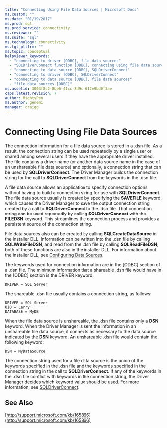 ```yaml
---
title: "Connecting Using File Data Sources | Microsoft Docs"
ms.custom: ""
ms.date: "01/19/2017"
ms.prod: sql
ms.prod_service: connectivity
ms.reviewer: ""
ms.suite: "sql"
ms.technology: connectivity
ms.tgt_pltfrm: ""
ms.topic: conceptual
helpviewer_keywords: 
  - "connecting to driver [ODBC], file data sources"
  - "SQLDriverConnect function [ODBC], connecting using file data sources"
  - "connecting to data source [ODBC], SQLDriverConnect"
  - "connecting to driver [ODBC], SQLDriverConnect"
  - "connecting to data source [ODBC], file data sources"
  - "file data sources [ODBC]"
ms.assetid: 3003f8c2-8be6-41cc-8d9c-612e9bd0f3ae
caps.latest.revision: 7
author: MightyPen
ms.author: genemi
manager: craigg
---
```

# Connecting Using File Data Sources
The connection information for a file data source is stored in a .dsn file. As a result, the connection string can be used repeatedly by a single user or shared among several users if they have the appropriate driver installed. The file contains a driver name (or another data source name in the case of an unshareable file data source) and optionally, a connection string that can be used by **SQLDriverConnect**. The Driver Manager builds the connection string for the call to **SQLDriverConnect** from the keywords in the .dsn file.  
  
 A file data source allows an application to specify connection options without having to build a connection string for use with **SQLDriverConnect**. The file data source usually is created by specifying the **SAVEFILE** keyword, which causes the Driver Manager to save the output connection string created by a call to **SQLDriverConnect** to the .dsn file. That connection string can be used repeatedly by calling **SQLDriverConnect** with the **FILEDSN** keyword. This streamlines the connection process and provides a persistent source of the connection string.  
  
 File data sources also can be created by calling **SQLCreateDataSource** in the installer DLL. Information can be written into the .dsn file by calling **SQLWriteFileDSN**, and read from the .dsn file by calling **SQLReadFileDSN**; both of these functions are also in the installer DLL. For information about the installer DLL, see [Configuring Data Sources](../../../odbc/reference/install/configuring-data-sources.md).  
  
 The keywords used for connection information are in the [ODBC] section of a .dsn file. The minimum information that a shareable .dsn file would have in the [ODBC] section is the DRIVER keyword:  
  
```  
DRIVER = SQL Server  
```  
  
 The shareable .dsn file usually contains a connection string, as follows:  
  
```  
DRIVER = SQL Server  
UID = Larry  
DATABASE = MyDB  
```  
  
 When the file data source is unshareable, the .dsn file contains only a **DSN** keyword. When the Driver Manager is sent the information in an unshareable file data source, it connects as necessary to the data source indicated by the **DSN** keyword. An unshareable .dsn file would contain the following keyword:  
  
```  
DSN = MyDataSource  
```  
  
 The connection string used for a file data source is the union of the keywords specified in the .dsn file and the keywords specified in the connection string in the call to **SQLDriverConnect**. If any of the keywords in the .dsn file conflict with keywords in the connection string, the Driver Manager decides which keyword value should be used. For more information, see [SQLDriverConnect](../../../odbc/reference/syntax/sqldriverconnect-function.md).  
  
## See Also  
 [http://support.microsoft.com/kb/165866](http://support.microsoft.com/kb/165866)
